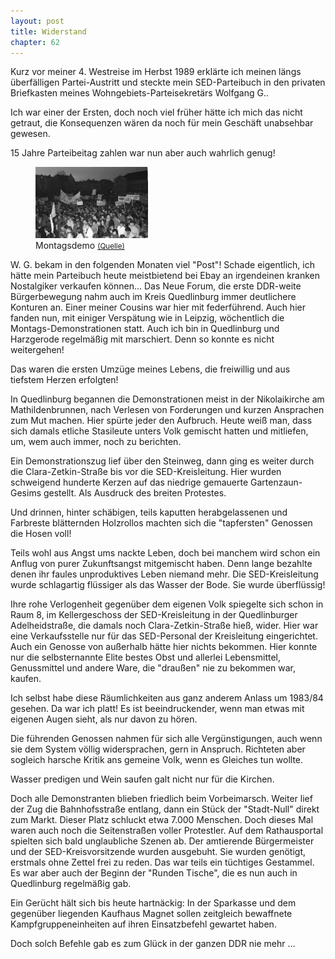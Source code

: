 ```yaml
---  
layout: post
title: Widerstand
chapter: 62
---  
```




Kurz vor meiner 4. Westreise im Herbst 1989 erklärte ich meinen längs
überfälligen Partei-Austritt und steckte mein SED-Parteibuch in den privaten
Briefkasten meines Wohngebiets-Parteisekretärs Wolfgang G..

Ich war einer der Ersten, doch noch viel früher hätte ich mich das nicht
getraut, die Konsequenzen wären da noch für mein Geschäft unabsehbar gewesen.

15 Jahre Parteibeitag zahlen war nun aber auch wahrlich genug!

<figure class="right"><a href="/bilder/219.jpg" title="Klicken f&uuml;r Grossansicht" rel="facebox"><img title="Montagsdemo" src="/bilder/thumb-219.png"></a><figcaption>Montagsdemo <small><a href="http://commons.wikimedia.org/wiki/File:Bundesarchiv_Bild_183-1989-1107-033,_Wismar,_Demonstration.jpg#file">(Quelle)</a></small></figcaption></figure>
 W. G. bekam in den folgenden Monaten viel "Post"! Schade
eigentlich, ich hätte mein Parteibuch heute meistbietend bei Ebay an
irgendeinen kranken Nostalgiker verkaufen können… Das Neue Forum, die erste
DDR-weite Bürgerbewegung nahm auch im Kreis Quedlinburg immer deutlichere
Konturen an. Einer meiner Cousins war hier mit federführend. Auch hier fanden
nun, mit einiger Verspätung wie in Leipzig, wöchentlich die
Montags-Demonstrationen statt. Auch ich bin in Quedlinburg und Harzgerode
regelmäßig mit marschiert. Denn so konnte es nicht weitergehen!

Das waren die ersten Umzüge meines Lebens, die freiwillig und aus tiefstem
Herzen erfolgten!

In Quedlinburg begannen die Demonstrationen meist in der Nikolaikirche am
Mathildenbrunnen, nach Verlesen von Forderungen und kurzen Ansprachen zum Mut
machen. Hier spürte jeder den Aufbruch. Heute weiß man, dass sich damals
etliche Stasileute unters Volk gemischt hatten und mitliefen, um, wem auch
immer, noch zu berichten.

Ein Demonstrationszug lief über den Steinweg, dann ging es weiter durch die
Clara-Zetkin-Straße bis vor die SED-Kreisleitung. Hier wurden schweigend
hunderte Kerzen auf das niedrige gemauerte Gartenzaun-Gesims gestellt. Als
Ausdruck des breiten Protestes.

Und drinnen, hinter schäbigen, teils kaputten herabgelassenen und Farbreste
blätternden Holzrollos machten sich die "tapfersten" Genossen die Hosen voll!

Teils wohl aus Angst ums nackte Leben, doch bei manchem wird schon ein Anflug
von purer Zukunftsangst mitgemischt haben. Denn lange bezahlte denen ihr
faules unproduktives Leben niemand mehr. Die SED-Kreisleitung wurde
schlagartig flüssiger als das Wasser der Bode. Sie wurde überflüssig!

Ihre rohe Verlogenheit gegenüber dem eigenen Volk spiegelte sich schon in Raum
8, im Kellergeschoss der SED-Kreisleitung in der Quedlinburger Adelheidstraße,
die damals noch Clara-Zetkin-Straße hieß, wider. Hier war eine Verkaufsstelle
nur für das SED-Personal der Kreisleitung eingerichtet. Auch ein Genosse von
außerhalb hätte hier nichts bekommen. Hier konnte nur die selbsternannte Elite
bestes Obst und allerlei Lebensmittel, Genussmittel und andere Ware, die
"draußen" nie zu bekommen war, kaufen.

Ich selbst habe diese Räumlichkeiten aus ganz anderem Anlass um 1983/84
gesehen. Da war ich platt! Es ist beeindruckender, wenn man etwas mit eigenen
Augen sieht, als nur davon zu hören.

Die führenden Genossen nahmen für sich alle Vergünstigungen, auch wenn sie dem
System völlig widersprachen, gern in Anspruch. Richteten aber sogleich harsche
Kritik ans gemeine Volk, wenn es Gleiches tun wollte.

Wasser predigen und Wein saufen galt nicht nur für die Kirchen.

Doch alle Demonstranten blieben friedlich beim Vorbeimarsch. Weiter lief der
Zug die Bahnhofsstraße entlang, dann ein Stück der "Stadt-Null" direkt zum
Markt. Dieser Platz schluckt etwa 7.000 Menschen. Doch dieses Mal waren auch
noch die Seitenstraßen voller Protestler. Auf dem Rathausportal spielten sich
bald unglaubliche Szenen ab. Der amtierende Bürgermeister und der
SED-Kreisvorsitzende wurden ausgebuht. Sie wurden genötigt, erstmals ohne
Zettel frei zu reden. Das war teils ein tüchtiges Gestammel. Es war aber auch
der Beginn der "Runden Tische", die es nun auch in Quedlinburg regelmäßig gab.

Ein Gerücht hält sich bis heute hartnäckig: In der Sparkasse und dem gegenüber
liegenden Kaufhaus Magnet sollen zeitgleich bewaffnete Kampfgruppeneinheiten
auf ihren Einsatzbefehl gewartet haben.

Doch solch Befehle gab es zum Glück in der ganzen DDR nie mehr …

